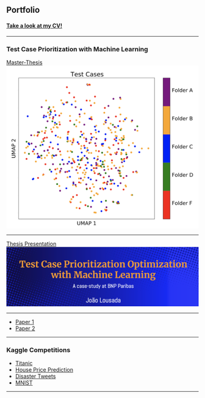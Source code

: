 ## Portfolio

#### [Take a look at my CV!](/pdf/CV_JoaoLousada.pdf)


---

### Test Case Prioritization with Machine Learning

[Master-Thesis](/sample_page)
<img src="images/tests.png?raw=true"/>

---
[Thesis Presentation](/pdf/Thesis_presentation.pdf)
<img src="images/thesis_front.png?raw=true"/>

---
- [Paper 1](https://arxiv.org/abs/2012.11364)
- [Paper 2](https://arxiv.org/abs/2012.10154)

---

### Kaggle Competitions

- [Titanic](https://www.kaggle.com/joolousada/titanic-predictions)
- [House Price Prediction](https://www.kaggle.com/joolousada/house-prices-prediction)
- [Disaster Tweets](https://www.kaggle.com/joolousada/nlp-disaster-tweets-tf-idf-linearsvc)
- [MNIST](https://www.kaggle.com/joolousada/mnist-digitrecognizer)

---

